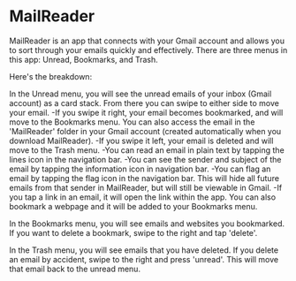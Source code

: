 # MailReader

MailReader is an app that connects with your Gmail account and allows you to sort through your emails quickly and effectively.
There are three menus in this app: Unread, Bookmarks, and Trash.

Here's the breakdown: 

In the Unread menu, you will see the unread emails of your inbox (Gmail account) as a card stack. From there you can swipe to either side to move your email.
  -If you swipe it right, your email becomes bookmarked, and will move to the Bookmarks menu. You can also access the email in the 'MailReader' folder in your Gmail account (created automatically when you download MailReader).
  -If you swipe it left, your email is deleted and will move to the Trash menu.
  -You can read an email in plain text by tapping the lines icon in the navigation bar.
  -You can see the sender and subject of the email by tapping the information icon in navigation bar.
  -You can flag an email by tapping the flag icon in the navigation bar. This will hide all future emails from that sender in MailReader, but will still be viewable in Gmail.
  -If you tap a link in an email, it will open the link within the app. You can also bookmark a webpage and it will be added to your Bookmarks menu.
  
In the Bookmarks menu, you will see emails and websites you bookmarked.
If you want to delete a bookmark, swipe to the right and tap 'delete'.

In the Trash menu, you will see emails that you have deleted.
If you delete an email by accident, swipe to the right and press 'unread'. This will move that email back to the unread menu.

